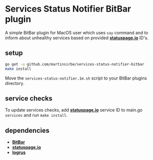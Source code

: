# Services Status Notifier BitBar plugin
A simple BitBar plugin for MacOS user which uses `say` command and
to inform about unhealthy services based on provided [**statuspage.io**][2] ID's.

setup
-----
```bash
go get -u github.com/martinsirbe/services-status-notifier-bitbar
make install
```  

Move the `services-status-notifier.1m.sh` script to your BitBar plugins directory.  

service checks
---------------------

To update services checks, add [**statuspage.io**][2] service ID to main.go `services` and run `make install`.

dependencies
------------
* [**BitBar**][1]
* [**statuspage.io**][2]
* [**logrus**][3]


[1]: https://getbitbar.com/
[2]: https://www.statuspage.io/
[3]: https://github.com/sirupsen/logrus
